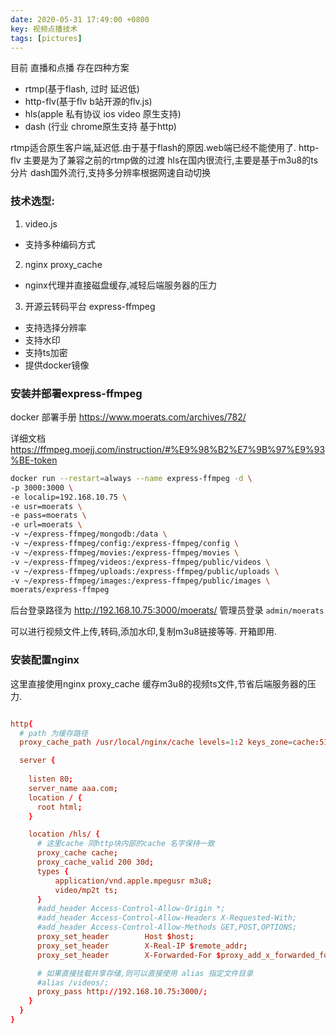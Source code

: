 ```yaml
---
date: 2020-05-31 17:49:00 +0800
key: 视频点播技术
tags: [pictures]
---
```


目前 直播和点播 存在四种方案 

* rtmp(基于flash, 过时 延迟低) 
* http-flv(基于flv b站开源的flv.js) 
* hls(apple 私有协议 ios video 原生支持)
* dash (行业 chrome原生支持 基于http) 

rtmp适合原生客户端,延迟低.由于基于flash的原因.web端已经不能使用了.
http-flv 主要是为了兼容之前的rtmp做的过渡
hls在国内很流行,主要是基于m3u8的ts分片
dash国外流行,支持多分辨率根据网速自动切换


### 技术选型:

1. video.js
  * 支持多种编码方式
2. nginx proxy_cache
  * nginx代理并直接磁盘缓存,减轻后端服务器的压力
3. 开源云转码平台 express-ffmpeg
  * 支持选择分辨率
  * 支持水印
  * 支持ts加密
  * 提供docker镜像


### 安装并部署express-ffmpeg

docker 部署手册  https://www.moerats.com/archives/782/ 

详细文档  https://ffmpeg.moejj.com/instruction/#%E9%98%B2%E7%9B%97%E9%93%BE-token 


```bash
docker run --restart=always --name express-ffmpeg -d \ 
-p 3000:3000 \ 
-e localip=192.168.10.75 \ 
-e usr=moerats \ 
-e pass=moerats \ 
-e url=moerats \ 
-v ~/express-ffmpeg/mongodb:/data \ 
-v ~/express-ffmpeg/config:/express-ffmpeg/config \ 
-v ~/express-ffmpeg/movies:/express-ffmpeg/movies \ 
-v ~/express-ffmpeg/videos:/express-ffmpeg/public/videos \ 
-v ~/express-ffmpeg/uploads:/express-ffmpeg/public/uploads \ 
-v ~/express-ffmpeg/images:/express-ffmpeg/public/images \ 
moerats/express-ffmpeg 
```
后台登录路径为 http://192.168.10.75:3000/moerats/    管理员登录  `admin/moerats`  



可以进行视频文件上传,转码,添加水印,复制m3u8链接等等. 开箱即用.

### 安装配置nginx

这里直接使用nginx proxy_cache 缓存m3u8的视频ts文件,节省后端服务器的压力.

```conf

http{
  # path 为缓存路径
  proxy_cache_path /usr/local/nginx/cache levels=1:2 keys_zone=cache:512m inactive=1d  max_size=60g;

  server {
	  
    listen 80;
    server_name aaa.com;
    location / {
      root html;
    }

    location /hls/ {
      # 这里cache 同http块内部的cache 名字保持一致
      proxy_cache cache;
      proxy_cache_valid 200 30d;
      types {
          application/vnd.apple.mpegusr m3u8;
          video/mp2t ts;
      }
      #add_header Access-Control-Allow-Origin *;
      #add_header Access-Control-Allow-Headers X-Requested-With;
      #add_header Access-Control-Allow-Methods GET,POST,OPTIONS;
      proxy_set_header        Host $host;
      proxy_set_header        X-Real-IP $remote_addr;
      proxy_set_header        X-Forwarded-For $proxy_add_x_forwarded_for;            

      # 如果直接挂载共享存储,则可以直接使用 alias 指定文件目录 
      #alias /videos/;
      proxy_pass http://192.168.10.75:3000/;
    }
  }
}


```